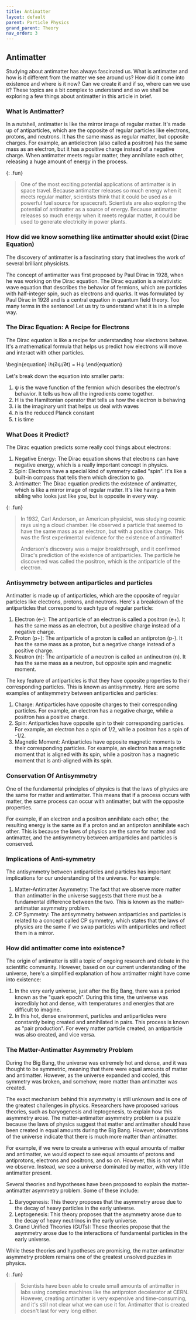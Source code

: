 ```yaml
---
title: Antimatter
layout: default
parent: Particle Physics
grand_parent: Theory
nav_order: 3
---
```


## Antimatter

Studying about antimatter has always fascinated us. What is antimatter and how is it different from the matter we see around us? How did it come into existence and where is it now? Can we create it and if so, where can we use it? These topics are a bit complex to understand and so we shall be exploring a few things about antimatter in this article in brief.

### What is Antimatter?

In a nutshell, antimatter is like the mirror image of regular matter. It's made up of antiparticles, which are the opposite of regular particles like electrons, protons, and neutrons. It has the same mass as regular matter, but opposite charges. For example, an antielectron (also called a positron) has the same mass as an electron, but it has a positive charge instead of a negative charge. When antimatter meets regular matter, they annihilate each other, releasing a huge amount of energy in the process.

{: .fun}

> One of the most exciting potential applications of antimatter is in space travel. Because antimatter releases so much energy when it meets regular matter, scientists think that it could be used as a powerful fuel source for spacecraft. Scientists are also exploring the potential of antimatter as a source of energy. Because antimatter releases so much energy when it meets regular matter, it could be used to generate electricity in power plants.

### How did we know something like antimatter should exist (Dirac Equation)

The discovery of antimatter is a fascinating story that involves the work of several brilliant physicists.

The concept of antimatter was first proposed by Paul Dirac in 1928, when he was working on the Dirac equation. The Dirac equation is a relativistic wave equation that describes the behavior of fermions, which are particles with half-integer spin, such as electrons and quarks. It was formulated by Paul Dirac in 1928 and is a central equation in quantum field theory. Too many terms in the sentence! Let us try to understand what it is in a simple way.

### The Dirac Equation: A Recipe for Electrons

The Dirac equation is like a recipe for understanding how electrons behave. It's a mathematical formula that helps us predict how electrons will move and interact with other particles.

\begin{equation}
iℏ(∂ψ/∂t) = Hψ
\end{equation}

Let's break down the equation into smaller parts:

1. ψ is the wave function of the fermion which describes the electron's behavior. It tells us how all the ingredients come together.
2. H is the Hamiltonian operator that tells us how the electron is behaving
3. i is the imaginary unit that helps us deal with waves
4. ℏ is the reduced Planck constant
5. t is time

### What Does it Predict?

The Dirac equation predicts some really cool things about electrons:

1. Negative Energy: The Dirac equation shows that electrons can have negative energy, which is a really important concept in physics.
2. Spin: Electrons have a special kind of symmetry called "spin". It's like a built-in compass that tells them which direction to go.
3. Antimatter: The Dirac equation predicts the existence of antimatter, which is like a mirror image of regular matter. It's like having a twin sibling who looks just like you, but is opposite in every way.

{: .fun}

> In 1932, Carl Anderson, an American physicist, was studying cosmic rays using a cloud chamber. He observed a particle that seemed to have the same mass as an electron, but with a positive charge. This was the first experimental evidence for the existence of antimatter!
>
> Anderson's discovery was a major breakthrough, and it confirmed Dirac's prediction of the existence of antiparticles. The particle he discovered was called the positron, which is the antiparticle of the electron.

### Antisymmetry between antiparticles and particles

Antimatter is made up of antiparticles, which are the opposite of regular particles like electrons, protons, and neutrons. Here's a breakdown of the antiparticles that correspond to each type of regular particle:

1. Electron (e-): The antiparticle of an electron is called a positron (e+). It has the same mass as an electron, but a positive charge instead of a negative charge.
2. Proton (p+): The antiparticle of a proton is called an antiproton (p-). It has the same mass as a proton, but a negative charge instead of a positive charge.
3. Neutron (n): The antiparticle of a neutron is called an antineutron (n). It has the same mass as a neutron, but opposite spin and magnetic moment.

The key feature of antiparticles is that they have opposite properties to their corresponding particles. This is known as antisymmetry.
Here are some examples of antisymmetry between antiparticles and particles:

1. Charge: Antiparticles have opposite charges to their corresponding particles. For example, an electron has a negative charge, while a positron has a positive charge.
2. Spin: Antiparticles have opposite spin to their corresponding particles. For example, an electron has a spin of 1/2, while a positron has a spin of -1/2.
3. Magnetic Moment: Antiparticles have opposite magnetic moments to their corresponding particles. For example, an electron has a magnetic moment that is aligned with its spin, while a positron has a magnetic moment that is anti-aligned with its spin.

### Conservation Of Antisymmetry

One of the fundamental principles of physics is that the laws of physics are the same for matter and antimatter. This means that if a process occurs with matter, the same process can occur with antimatter, but with the opposite properties.

For example, if an electron and a positron annihilate each other, the resulting energy is the same as if a proton and an antiproton annihilate each other. This is because the laws of physics are the same for matter and antimatter, and the antisymmetry between antiparticles and particles is conserved.

### Implications of Anti-symmetry

The antisymmetry between antiparticles and particles has important implications for our understanding of the universe. For example:

1. Matter-Antimatter Asymmetry: The fact that we observe more matter than antimatter in the universe suggests that there must be a fundamental difference between the two. This is known as the matter-antimatter asymmetry problem.
2. CP Symmetry: The antisymmetry between antiparticles and particles is related to a concept called CP symmetry, which states that the laws of physics are the same if we swap particles with antiparticles and reflect them in a mirror.

### How did antimatter come into existence?

The origin of antimatter is still a topic of ongoing research and debate in the scientific community. However, based on our current understanding of the universe, here's a simplified explanation of how antimatter might have come into existence:

1. In the very early universe, just after the Big Bang, there was a period known as the "quark epoch". During this time, the universe was incredibly hot and dense, with temperatures and energies that are difficult to imagine.
2. In this hot, dense environment, particles and antiparticles were constantly being created and annihilated in pairs. This process is known as "pair production". For every matter particle created, an antiparticle was also created, and vice versa.

### The Matter-Antimatter Asymmetry Problem

During the Big Bang, the universe was extremely hot and dense, and it was thought to be symmetric, meaning that there were equal amounts of matter and antimatter. However, as the universe expanded and cooled, this symmetry was broken, and somehow, more matter than antimatter was created.

The exact mechanism behind this asymmetry is still unknown and is one of the greatest challenges in physics. Researchers have proposed various theories, such as baryogenesis and leptogenesis, to explain how this asymmetry arose.
The matter-antimatter asymmetry problem is a puzzle because the laws of physics suggest that matter and antimatter should have been created in equal amounts during the Big Bang. However, observations of the universe indicate that there is much more matter than antimatter.

For example, if we were to create a universe with equal amounts of matter and antimatter, we would expect to see equal amounts of protons and antiprotons, electrons and positrons, and so on. However, this is not what we observe. Instead, we see a universe dominated by matter, with very little antimatter present.

Several theories and hypotheses have been proposed to explain the matter-antimatter asymmetry problem. Some of these include:

1. Baryogenesis: This theory proposes that the asymmetry arose due to the decay of heavy particles in the early universe.
2. Leptogenesis: This theory proposes that the asymmetry arose due to the decay of heavy neutrinos in the early universe.
3. Grand Unified Theories (GUTs): These theories propose that the asymmetry arose due to the interactions of fundamental particles in the early universe.

While these theories and hypotheses are promising, the matter-antimatter asymmetry problem remains one of the greatest unsolved puzzles in physics.

{: .fun}

> Scientists have been able to create small amounts of antimatter in labs using complex machines like the antiproton decelerator at CERN. However, creating antimatter is very expensive and time-consuming, and it's still not clear what we can use it for. Antimatter that is created doesn't last for very long either.
